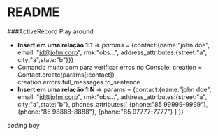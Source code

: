 # README

###ActiveRecord Play around
* **Insert em uma relação 1:1** => *params* = {contact:{name:"john doe", email: "jd@john.corp", rmk:"obs...", address_attributes:{street:"a", city:"a",state:"b"}}}
* Comando muito bom para verificar erros no Console:
    creation = Contact.create(params[:contact])
    creation.errors.full_messages.to_sentence
* **Insert em uma relação 1:N** =>
  params = {contact:{name:"john doe", email: "jd@john.corp", rmk:"obs...",
      address_attributes:{street:"a", city:"a",state:"b"},
      phones_attributes:[
      	{phone:"85 99999-9999"},
      	{phone:"85 98888-8888"},
      	{phone:"85 97777-7777"}
      ]
  }}

_coding_ boy
